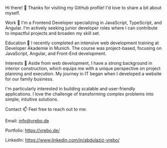Hi there! 👋
Thanks for visiting my GitHub profile! I'd love to share a bit about myself.

Work 🔭
I'm a Frontend Developer specializing in JavaScript, TypeScript, and Angular. I'm actively seeking junior developer roles where I can contribute to impactful projects and broaden my skill set.

Education 🌱
I recently completed an intensive web development training at Developer Akademie in Munich. The course was project-based, focusing on JavaScript, Angular, and Front-End development.

Interests 🤔
Aside from web development, I have a strong background in interior construction, which equips me with a unique perspective on project planning and execution. My journey in IT began when I developed a website for our family business.

I'm particularly interested in building scalable and user-friendly applications. I love the challenge of transforming complex problems into simple, intuitive solutions.

Contact 📫
Feel free to reach out to me:

Email: info@vrebo.de

Portfolio: https://vrebo.de/

LinkedIn: https://www.linkedin.com/in/abdulaziz-vrebo/
